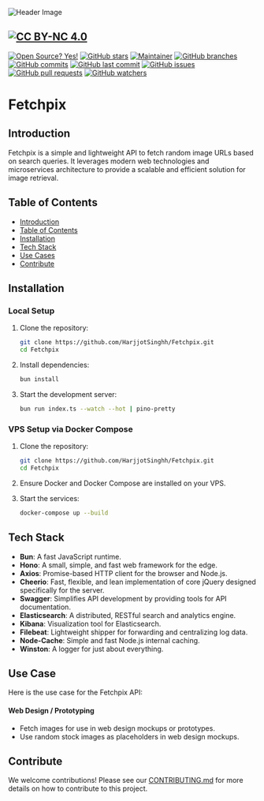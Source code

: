 ![Header Image](https://i.ibb.co/L04qJbR/twitter-header.png)

## [![CC BY-NC 4.0][cc-by-nc-shield]][cc-by-nc]

[![Open Source? Yes!](https://badgen.net/badge/Open%20Source%20%3F/Yes%21/green?icon=github)](https://github.com/Naereen/badges/)
[![GitHub stars](https://badgen.net/github/stars/HarjjotSinghh/fetchpix?color=green)](https://GitHub.com/HarjjotSinghh/fetchpix/stargazers/)
[![Maintainer](https://badgen.net/badge/maintainer/Harjot%20Singh%20Rana/green)](https://harjot.pro)
[![GitHub branches](https://badgen.net/github/branches/HarjjotSinghh/fetchpix?color=green)](https://github.com/HarjjotSinghh/fetchpix)
[![GitHub commits](https://badgen.net/github/commits/HarjjotSinghh/fetchpix?color=green)](https://github.com/HarjjotSinghh/fetchpix/commits/main)
[![GitHub last commit](https://badgen.net/github/last-commit/HarjjotSinghh/fetchpix?color=green)](https://github.com/HarjjotSinghh/fetchpix/commits/main)
[![GitHub issues](https://badgen.net/github/issues/HarjjotSinghh/fetchpix?color=green)](https://github.com/HarjjotSinghh/fetchpix/issues)
[![GitHub pull requests](https://badgen.net/github/prs/HarjjotSinghh/fetchpix?color=green)](https://github.com/HarjjotSinghh/fetchpix/pulls)
[![GitHub watchers](https://badgen.net/github/watchers/HarjjotSinghh/fetchpix?color=green)](https://GitHub.com/HarjjotSinghh/fetchpix/watchers/)

[cc-by-nc]: LICENSE
[cc-by-nc-image]: https://licensebuttons.net/l/by-nc/4.0/88x31.png
[cc-by-nc-shield]: https://img.shields.io/badge/License-CC%20BY--NC%204.0-lightgrey.svg

# Fetchpix

## Introduction

Fetchpix is a simple and lightweight API to fetch random image URLs based on search queries. It leverages modern web
technologies and microservices architecture to provide a scalable and efficient solution for image retrieval.

## Table of Contents

- [Introduction](#introduction)
- [Table of Contents](#table-of-contents)
- [Installation](#installation)
- [Tech Stack](#tech-stack)
- [Use Cases](#use-cases)
- [Contribute](#contribute)

## Installation

### Local Setup

1. Clone the repository:

   ```sh
   git clone https://github.com/HarjjotSinghh/Fetchpix.git
   cd Fetchpix
   ```

2. Install dependencies:

   ```sh
   bun install
   ```

3. Start the development server:
   ```sh
   bun run index.ts --watch --hot | pino-pretty
   ```

### VPS Setup via Docker Compose

1. Clone the repository:

   ```sh
   git clone https://github.com/HarjjotSinghh/Fetchpix.git
   cd Fetchpix
   ```

2. Ensure Docker and Docker Compose are installed on your VPS.

3. Start the services:
   ```sh
   docker-compose up --build
   ```

## Tech Stack

- **Bun**: A fast JavaScript runtime.
- **Hono**: A small, simple, and fast web framework for the edge.
- **Axios**: Promise-based HTTP client for the browser and Node.js.
- **Cheerio**: Fast, flexible, and lean implementation of core jQuery designed specifically for the server.
- **Swagger**: Simplifies API development by providing tools for API documentation.
- **Elasticsearch**: A distributed, RESTful search and analytics engine.
- **Kibana**: Visualization tool for Elasticsearch.
- **Filebeat**: Lightweight shipper for forwarding and centralizing log data.
- **Node-Cache**: Simple and fast Node.js internal caching.
- **Winston**: A logger for just about everything.

## Use Case

Here is the use case for the Fetchpix API:

#### Web Design / Prototyping

- Fetch images for use in web design mockups or prototypes.
- Use random stock images as placeholders in web design mockups.

## Contribute

We welcome contributions! Please see our [CONTRIBUTING.md](CONTRIBUTING.md) for more details on how to contribute to
this project.
